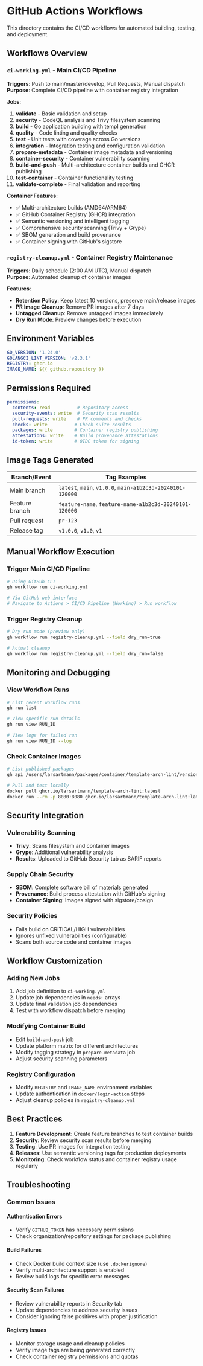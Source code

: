 # GitHub Actions Workflows

This directory contains the CI/CD workflows for automated building, testing, and deployment.

## Workflows Overview

### `ci-working.yml` - Main CI/CD Pipeline
**Triggers**: Push to main/master/develop, Pull Requests, Manual dispatch  
**Purpose**: Complete CI/CD pipeline with container registry integration

**Jobs**:
1. **validate** - Basic validation and setup
2. **security** - CodeQL analysis and Trivy filesystem scanning
3. **build** - Go application building with templ generation
4. **quality** - Code linting and quality checks
5. **test** - Unit tests with coverage across Go versions
6. **integration** - Integration testing and configuration validation
7. **prepare-metadata** - Container image metadata and versioning
8. **container-security** - Container vulnerability scanning
9. **build-and-push** - Multi-architecture container builds and GHCR publishing
10. **test-container** - Container functionality testing
11. **validate-complete** - Final validation and reporting

**Container Features**:
- ✅ Multi-architecture builds (AMD64/ARM64)
- ✅ GitHub Container Registry (GHCR) integration
- ✅ Semantic versioning and intelligent tagging
- ✅ Comprehensive security scanning (Trivy + Grype)
- ✅ SBOM generation and build provenance
- ✅ Container signing with GitHub's sigstore

### `registry-cleanup.yml` - Container Registry Maintenance
**Triggers**: Daily schedule (2:00 AM UTC), Manual dispatch  
**Purpose**: Automated cleanup of container images

**Features**:
- **Retention Policy**: Keep latest 10 versions, preserve main/release images
- **PR Image Cleanup**: Remove PR images after 7 days
- **Untagged Cleanup**: Remove untagged images immediately
- **Dry Run Mode**: Preview changes before execution

## Environment Variables

```yaml
GO_VERSION: '1.24.0'
GOLANGCI_LINT_VERSION: 'v2.3.1'
REGISTRY: ghcr.io
IMAGE_NAME: ${{ github.repository }}
```

## Permissions Required

```yaml
permissions:
  contents: read          # Repository access
  security-events: write  # Security scan results
  pull-requests: write    # PR comments and checks
  checks: write          # Check suite results
  packages: write        # Container registry publishing
  attestations: write    # Build provenance attestations
  id-token: write        # OIDC token for signing
```

## Image Tags Generated

| Branch/Event | Tag Examples |
|--------------|--------------|
| Main branch | `latest`, `main`, `v1.0.0`, `main-a1b2c3d-20240101-120000` |
| Feature branch | `feature-name`, `feature-name-a1b2c3d-20240101-120000` |
| Pull request | `pr-123` |
| Release tag | `v1.0.0`, `v1.0`, `v1` |

## Manual Workflow Execution

### Trigger Main CI/CD Pipeline
```bash
# Using GitHub CLI
gh workflow run ci-working.yml

# Via GitHub web interface
# Navigate to Actions > CI/CD Pipeline (Working) > Run workflow
```

### Trigger Registry Cleanup
```bash
# Dry run mode (preview only)
gh workflow run registry-cleanup.yml --field dry_run=true

# Actual cleanup
gh workflow run registry-cleanup.yml --field dry_run=false
```

## Monitoring and Debugging

### View Workflow Runs
```bash
# List recent workflow runs
gh run list

# View specific run details
gh run view RUN_ID

# View logs for failed run
gh run view RUN_ID --log
```

### Check Container Images
```bash
# List published packages
gh api /users/larsartmann/packages/container/template-arch-lint/versions

# Pull and test locally
docker pull ghcr.io/larsartmann/template-arch-lint:latest
docker run --rm -p 8080:8080 ghcr.io/larsartmann/template-arch-lint:latest
```

## Security Integration

### Vulnerability Scanning
- **Trivy**: Scans filesystem and container images
- **Grype**: Additional vulnerability analysis
- **Results**: Uploaded to GitHub Security tab as SARIF reports

### Supply Chain Security
- **SBOM**: Complete software bill of materials generated
- **Provenance**: Build process attestation with GitHub's signing
- **Container Signing**: Images signed with sigstore/cosign

### Security Policies
- Fails build on CRITICAL/HIGH vulnerabilities
- Ignores unfixed vulnerabilities (configurable)
- Scans both source code and container images

## Workflow Customization

### Adding New Jobs
1. Add job definition to `ci-working.yml`
2. Update job dependencies in `needs:` arrays
3. Update final validation job dependencies
4. Test with workflow dispatch before merging

### Modifying Container Build
- Edit `build-and-push` job
- Update platform matrix for different architectures
- Modify tagging strategy in `prepare-metadata` job
- Adjust security scanning parameters

### Registry Configuration
- Modify `REGISTRY` and `IMAGE_NAME` environment variables
- Update authentication in `docker/login-action` steps
- Adjust cleanup policies in `registry-cleanup.yml`

## Best Practices

1. **Feature Development**: Create feature branches to test container builds
2. **Security**: Review security scan results before merging
3. **Testing**: Use PR images for integration testing
4. **Releases**: Use semantic versioning tags for production deployments
5. **Monitoring**: Check workflow status and container registry usage regularly

## Troubleshooting

### Common Issues

#### Authentication Errors
- Verify `GITHUB_TOKEN` has necessary permissions
- Check organization/repository settings for package publishing

#### Build Failures
- Check Docker build context size (use `.dockerignore`)
- Verify multi-architecture support is enabled
- Review build logs for specific error messages

#### Security Scan Failures
- Review vulnerability reports in Security tab
- Update dependencies to address security issues
- Consider ignoring false positives with proper justification

#### Registry Issues
- Monitor storage usage and cleanup policies
- Verify image tags are being generated correctly
- Check container registry permissions and quotas
